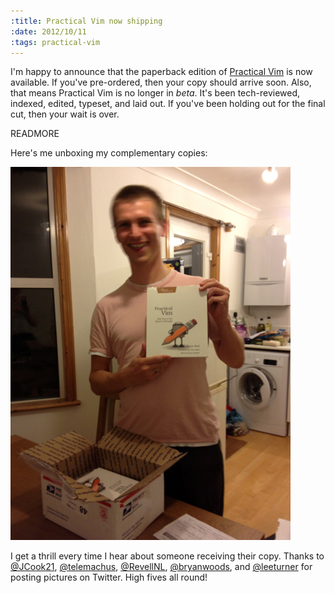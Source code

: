 ```yaml
--- 
:title: Practical Vim now shipping
:date: 2012/10/11
:tags: practical-vim
---
```


I'm happy to announce that the paperback edition of [Practical Vim][pv] is now available. If you've pre-ordered, then your copy should arrive soon. Also, that means Practical Vim is no longer in *beta*. It's been tech-reviewed, indexed, edited, typeset, and laid out. If you've been holding out for the final cut, then your wait is over. 

[pv]: http://pragprog.com/book/dnvim/practical-vim 


READMORE

Here's me unboxing my complementary copies:

![Drew Neil unboxing Practical Vim](/images/blog/practical-vim-unboxing.jpg)

I get a thrill every time I hear about someone receiving their copy. Thanks to [@JCook21][1], [@telemachus][2], [@RevellNL][3], [@bryanwoods][4], and [@leeturner][5] for posting pictures on Twitter. High fives all round!

[1]: https://twitter.com/JCook21/status/253543975884050432
[2]: https://twitter.com/telemachus/status/253969053281050627
[3]: https://twitter.com/RevellNL/status/255232159986614272
[4]: https://twitter.com/bryanwoods/status/255306079347539968
[5]: https://twitter.com/leeturner/status/255955994000117763
